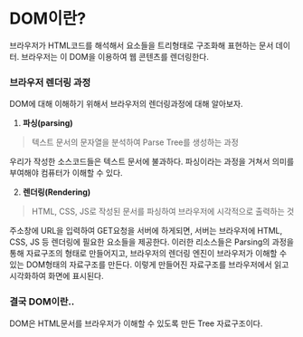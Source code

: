 # DOM이란?

브라우저가 HTML코드를 해석해서 요소들을 트리형태로 구조화해 표현하는 문서 데이터. 브라우저는 이 DOM을 이용하여 웹 콘텐츠를 렌더링한다.



### 브라우저 렌더링 과정

DOM에 대해 이해하기 위해서 브라우저의 렌더링과정에 대해 알아보자.



1. **파싱(parsing)**

> 텍스트 문서의 문자열을 분석하여 Parse Tree를 생성하는 과정

우리가 작성한 소스코드들은 텍스트 문서에 불과하다. 파싱이라는 과정을 거쳐서 의미를 부여해야 컴퓨터가 이해할 수 있다.



2. **렌더링(Rendering)**

> HTML, CSS, JS로 작성된 문서를 파싱하여 브라우저에 시각적으로 출력하는 것

주소창에 URL을 입력하여 GET요청을 서버에 하게되면, 서버는 브라우저에 HTML, CSS, JS 등 렌더링에 필요한 요소들을 제공한다. 이러한 리소스들은 Parsing의 과정을 통해 자료구조의 형태로 만들어지고, 브라우저의 렌더링 엔진이 브라우저가 이해할 수 있는 DOM형태의 자료구조를 만든다. 이렇게 만들어진 자료구조를 브라우저에서 읽고 시각화하여 화면에 표시된다.



### 결국 DOM이란.. <a href="#dom" id="dom"></a>

DOM은 HTML문서를 브라우저가 이해할 수 있도록 만든 Tree 자료구조이다.
